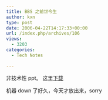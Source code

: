 ```yaml
---
title: BBS 之前世今生
author: kxn
type: post
date: 2006-04-22T14:17:33+00:00
url: /index.php/archives/106
views:
  - 3203
categories:
  - Tech Notes

---
```

非技术性 ppt。 这里[下载][1]

机器 down 了好久，今天才放出来，sorry

 [1]: http://blog.kangkang.org/wordpress/wp-content/uploads/2006/04/bbs2.ppt